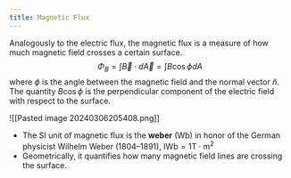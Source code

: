 ```yaml
---
title: Magnetic Flux
---
```


Analogously to the electric flux, the magnetic flux is a measure of how much magnetic field crosses a certain surface.
$$\Phi_{B}=\int \vec{B} \cdot d \vec{A}=\int B \cos \phi d A$$
where $\phi$ is the angle between the magnetic field and the normal vector $\hat n$. The quantity $B\cos\phi$ is the perpendicular component of the electric field with respect to the surface.

![[Pasted image 20240306205408.png]]

- The SI unit of magnetic flux is the **weber** (Wb) in honor of the German physicist Wilhelm Weber (1804–1891), $\mathrm{I} \mathrm{Wb}=1 \mathrm{T} \cdot \mathrm{m}^{2}$
- Geometrically, it quantifies how many magnetic field lines are crossing the surface.

